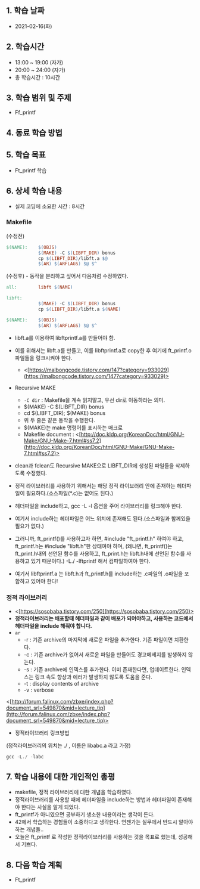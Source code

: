 ## 1. 학습 날짜
+ 2021-02-16(화)

## 2. 학습시간
+ 13:00 ~ 19:00 (자가)   
+ 20:00 ~ 24:00 (자가)
+ 총 학습시간 : 10시간

## 3. 학습 범위 및 주제
+ Ff_printf

## 4. 동료 학습 방법


## 5. 학습 목표
+ Ft_printf 학습

## 6. 상세 학습 내용
+ 실제 코딩에 소요한 시간 : 8시간    
    
### Makefile

(수정전)

```makefile
$(NAME):	$(OBJS)
			$(MAKE) -C $(LIBFT_DIR) bonus
			cp $(LIBFT_DIR)/libft.a $@
			$(AR) $(ARFLAGS) $@ $^
```

(수정후) - 동작을 분리하고 싶어서 다음처럼 수정하였다.

```makefile
all:		libft $(NAME)

libft:
			$(MAKE) -C $(LIBFT_DIR) bonus
			cp $(LIBFT_DIR)/libft.a $(NAME)

$(NAME):	$(OBJS)
			$(AR) $(ARFLAGS) $@ $^
```

- libft.a를 이용하여 libftprintf.a를 만들어야 함.
- 이를 위해서는 libft.a를 만들고, 이를 libftprintf.a로 copy한 후 여기에 ft_printf.o 파일들을 링크시켜야 한다.
    - <[https://malbongcode.tistory.com/147?category=933029](https://malbongcode.tistory.com/147?category=933029)>
- Recursive MAKE
    - `-C dir` : Makefile을 계속 읽지말고, 우선 dir로 이동하라는 의미.
    - $(MAKE) -C $(LIBFT_DIR) bonus
    - cd $(LIBFT_DIR); $(MAKE) bonus
    - 위 두 줄은 같은 동작을 수행한다.
    - $(MAKE)는 make 명령어를 표시하는 매크로
    - Makefile document : <[http://doc.kldp.org/KoreanDoc/html/GNU-Make/GNU-Make-7.html#ss7.2](http://doc.kldp.org/KoreanDoc/html/GNU-Make/GNU-Make-7.html#ss7.2)>
- clean과 fclean도 Recursive MAKE으로 LIBFT_DIR에 생성된 파일들을 삭제하도록 수정했다.

- 정적 라이브러리를 사용하기 위해서는 해당 정적 라이브러리 안에 존재하는 헤더파일이 필요하다.(소스파일(*.c)는 없어도 된다.)
- 헤더파일을 include하고, gcc -L -l 옵션을 주어 라이브러리를 링크해야 한다.
- 여기서 include하는 헤더파일은 어느 위치에 존재해도 된다.(소스파일과 함께있을 필요가 없다.)
- 그러니까, ft_printf()를 사용하고자 하면, #include "ft_printf.h" 하여야 하고, ft_printf.h는 #include "libft.h"한 상태여야 하며, (왜냐면, ft_printf()는 ft_print.h내의 선언된 함수를 사용하고, ft_print.h는 libft.h내에 선언된 함수를 사용하고 있기 때문이다.) -L./ -lftprintf 해서 컴파일하여야 한다.
- 여기서 libftprintf.a 는 libft.h과 ft_printf.h를 include하는 .c파일의 .o파일을 포함하고 있어야 한다!

### 정적 라이브러리

- <[https://sosobaba.tistory.com/250](https://sosobaba.tistory.com/250)>
- **정적라이브러리는 배포할때 헤더파일과 같이 배포가 되어야하고, 사용하는 코드에서 헤더파일을 include 해줘야 합니다.**
- `ar`
    - -r : 기존 archive의 마지막에 새로운 파일을 추가한다. 기존 파일이면 치환한다.
    - -c : 기존 archive가 없어서 새로운 파일을 만들어도 경고메세지를 발생하지 않는다.
    - -s : 기존 archive에 인덱스를 추가한다. 이미 존재한다면, 업데이트한다. 인덱스는 링크 속도 향상과 에러가 발생하지 않도록 도움을 준다.
    - -t : display contents of archive
    - -v : verbose

<[http://forum.falinux.com/zbxe/index.php?document_srl=549870&mid=lecture_tip](http://forum.falinux.com/zbxe/index.php?document_srl=549870&mid=lecture_tip)>

- 정적라이브러리 링크방법

(정적라이브러리의 위치는 ./ , 이름은 libabc.a 라고 가정)

```c
gcc -L./ -labc
```

## 7. 학습 내용에 대한 개인적인 총평
+ makefile, 정적 라이브러리에 대한 개념을 학습하였다.
+ 정적라이브러리를 사용할 때에 헤더파일을 include하는 방법과 헤더파일이 존재해야 한다는 사실을 알게 되었다.
+ ft_printf가 아니였으면 공부하기 생소한 내용이라는 생각이 든다.
+ 42에서 학습하는 경험들이 소중하다고 생각한다. 언젠가는 실무에서 반드시 알아야 하는 개념들..
+ 오늘은 ft_printf 로 작성한 정적라이브러리를 사용하는 것을 목표로 했는데, 성공해서 기쁘다.

## 8. 다음 학습 계획
+ Ft_printf